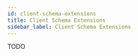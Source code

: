 ```yaml
---
id: client-schema-extensions
title: Client Schema Extensions
sidebar_label: Client Schema Extensions
---
```


TODO
